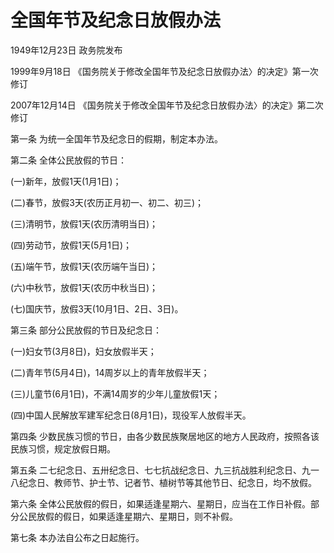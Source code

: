 # 全国年节及纪念日放假办法

1949年12月23日 政务院发布　

1999年9月18日 《国务院关于修改全国年节及纪念日放假办法〉的决定》第一次修订　

2007年12月14日 《国务院关于修改全国年节及纪念日放假办法〉的决定》第二次修订　



第一条 为统一全国年节及纪念日的假期，制定本办法。

第二条 全体公民放假的节日：

(一)新年，放假1天(1月1日)；

(二)春节，放假3天(农历正月初一、初二、初三)；

(三)清明节，放假1天(农历清明当日)；

(四)劳动节，放假1天(5月1日)；

(五)端午节，放假1天(农历端午当日)；

(六)中秋节，放假1天(农历中秋当日)；

(七)国庆节，放假3天(10月1日、2日、3日)。

第三条 部分公民放假的节日及纪念日：

(一)妇女节(3月8日)，妇女放假半天；

(二)青年节(5月4日)，14周岁以上的青年放假半天；

(三)儿童节(6月1日)，不满14周岁的少年儿童放假1天；

(四)中国人民解放军建军纪念日(8月1日)，现役军人放假半天。

第四条 少数民族习惯的节日，由各少数民族聚居地区的地方人民政府，按照各该民族习惯，规定放假日期。

第五条 二七纪念日、五卅纪念日、七七抗战纪念日、九三抗战胜利纪念日、九一八纪念日、教师节、护士节、记者节、植树节等其他节日、纪念日，均不放假。

第六条 全体公民放假的假日，如果适逢星期六、星期日，应当在工作日补假。部分公民放假的假日，如果适逢星期六、星期日，则不补假。

第七条 本办法自公布之日起施行。